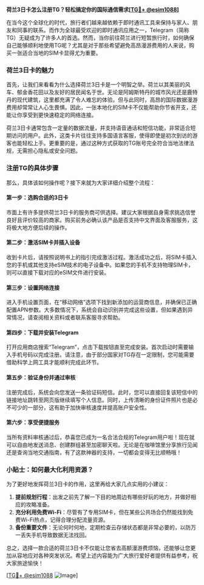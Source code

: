 **荷兰3日卡怎么注册TG？轻松搞定你的国际通信需求[[TG💪+ @esim1088](https://t.me/s/esim1088)]**

在当今这个全球化的时代，旅行者们越来越依赖于即时通讯工具来保持与家人、朋友和同事的联系。而作为全球最受欢迎的即时通讯应用之一，Telegram（简称TG）无疑成为了许多人的首选。然而，当你前往荷兰进行短暂旅行时，如何确保自己能够顺利地使用TG呢？尤其是对于那些希望避免高昂漫游费用的人来说，购买一张适合当地的SIM卡显得尤为重要。

### 荷兰3日卡的魅力

首先，让我们来看看为什么选择荷兰3日卡是一个明智之举。荷兰以其美丽的风车、郁金香花田以及友好的居民闻名于世。无论是阿姆斯特丹的城市风光还是鹿特丹的现代建筑，这里都充满了令人难忘的体验。但与此同时，高昂的国际数据漫游费用却常常让人心生畏惧。因此，一张本地化的SIM卡不仅能帮助你节省开支，还能让你享受到更快速稳定的网络连接。

荷兰3日卡通常包含一定量的数据流量，并支持语音通话和短信功能，非常适合短期访问的用户。此外，这类卡片往往支持多国语言客服，使得即使是初次到访的游客也能轻松上手。更重要的是，通过这种方式获取的TG账号完全符合当地法律法规，无需担心隐私或安全问题。

### 注册TG的具体步骤

那么，具体该如何操作呢？接下来就为大家详细介绍整个流程：

#### 第一步：选购合适的3日卡

市面上有许多提供荷兰3日卡的服务商可供选择。建议大家根据自身需求挑选信誉良好且评价较高的商家。购买前务必确认该产品是否支持中文界面及客服服务，这将极大地方便后续的操作。

#### 第二步：激活SIM卡并插入设备

收到卡片后，请按照说明书上的指引完成激活过程。激活成功之后，将SIM卡插入您的手机或其他支持eSIM技术的电子设备中。如果您的手机不支持物理SIM卡，则可以直接下载对应的eSIM文件进行安装。

#### 第三步：设置网络连接

进入手机设置页面，在“移动网络”选项下找到新添加的运营商信息，并确保已正确配置APN参数。大多数情况下，系统会自动识别并完成这些设置，但如果遇到异常情况，请查阅相关资料或者联系客服寻求帮助。

#### 第四步：下载并安装Telegram

打开应用商店搜索“Telegram”，点击下载按钮直至完成安装。首次启动时需要输入手机号码以完成注册。请注意，由于部分国家对TG存在一定限制，您可能需要借助科学上网工具才能顺利完成此环节。

#### 第五步：验证身份并通过审核

注册完成后，系统会向您发送一条验证码短信。此时，您可以直接回复该短信中的链接地址跳转至网页版继续填写个人信息。同时，上传清晰的身份证件照片也是必不可少的一部分，这有助于加快审核速度并提高账户安全性。

#### 第六步：享受便捷服务

当所有资料审核通过后，恭喜您已成为一名合法合规的Telegram用户啦！现在就可以自由地发送消息、创建群组甚至加密聊天啦。无论是在咖啡馆里分享旅行见闻还是查询当地交通指南，有了这款神器的支持，一切都会变得无比顺畅哦！

### 小贴士：如何最大化利用资源？

为了更好地发挥荷兰3日卡的作用，这里再给大家几点实用的小建议：

1. **提前规划行程**：出发之前先了解一下目的地周边有哪些好玩的地方，并做好相应的攻略准备。
2. **充分利用免费Wi-Fi**：尽管有了专用SIM卡，但在某些公共场合仍然能找到免费Wi-Fi热点，记得合理分配流量资源。
3. **备份重要文件**：无论何时何地，定期检查云存储状态都是非常必要的，以防万一丢失手机导致数据无法找回。

总之，选择一款合适的荷兰3日卡不仅能让您省去高额漫游费烦恼，还能够让您更加从容地应对各种突发状况。希望上述内容能为广大旅行爱好者提供有益参考，祝大家旅途愉快！

[[TG💪+ @esim1088](https://t.me/s/esim1088) ![Image](https://i.postimg.cc/4NQfJmqS/Snipaste-2025-05-13-00-14-12.png)]